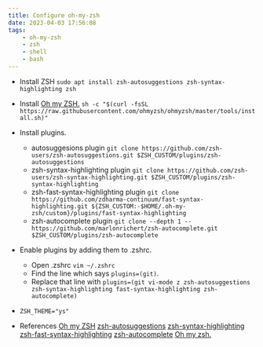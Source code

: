```yaml
---
title: Configure oh-my-zsh
date: 2023-04-03 17:56:08
tags:
    - oh-my-zsh
    - zsh
    - shell
    - bash
---
```

- Install ZSH<!--more-->
`sudo apt install zsh-autosuggestions zsh-syntax-highlighting zsh`

- Install [Oh my ZSH.](https://github.com/ohmyzsh/ohmyzsh)
`sh -c "$(curl -fsSL https://raw.githubusercontent.com/ohmyzsh/ohmyzsh/master/tools/install.sh)"`

- Install plugins.
    - autosuggesions plugin
    `git clone https://github.com/zsh-users/zsh-autosuggestions.git $ZSH_CUSTOM/plugins/zsh-autosuggestions`
    - zsh-syntax-highlighting plugin
    `git clone https://github.com/zsh-users/zsh-syntax-highlighting.git $ZSH_CUSTOM/plugins/zsh-syntax-highlighting`
    - zsh-fast-syntax-highlighting plugin
    `git clone https://github.com/zdharma-continuum/fast-syntax-highlighting.git ${ZSH_CUSTOM:-$HOME/.oh-my-zsh/custom}/plugins/fast-syntax-highlighting`
    - zsh-autocomplete plugin
    `git clone --depth 1 -- https://github.com/marlonrichert/zsh-autocomplete.git $ZSH_CUSTOM/plugins/zsh-autocomplete`

- Enable plugins by adding them to .zshrc.
    - Open .zshrc
    `vim ~/.zshrc`
    - Find the line which says `plugins=(git)`.
    - Replace that line with `plugins=(git vi-mode z zsh-autosuggestions zsh-syntax-highlighting fast-syntax-highlighting zsh-autocomplete)`


- `ZSH_THEME="ys"`


- References
[Oh my ZSH](https://github.com/ohmyzsh/ohmyzsh)
[zsh-autosuggestions](https://github.com/zsh-users/zsh-autosuggestions)
[zsh-syntax-highlighting](https://github.com/zsh-users/zsh-syntax-highlighting)
[zsh-fast-syntax-highlighting](https://github.com/zdharma/fast-syntax-highlighting)
[zsh-autocomplete](https://github.com/marlonrichert/zsh-autocomplete)
[Oh my zsh.](https://gist.github.com/n1snt/454b879b8f0b7995740ae04c5fb5b7df)
